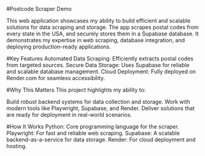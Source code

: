 #Postcode Scraper Demo

This web application showcases my ability to build efficient and scalable solutions for data scraping and storage. The app scrapes postal codes from every state in the USA, and securely stores them in a Supabase database. It demonstrates my expertise in web scraping, database integration, and deploying production-ready applications.

#Key Features
Automated Data Scraping: Efficiently extracts postal codes from targeted sources.
Secure Data Storage: Uses Supabase for reliable and scalable database management.
Cloud Deployment: Fully deployed on Render.com for seamless accessibility.

#Why This Matters
This project highlights my ability to:

Build robust backend systems for data collection and storage.
Work with modern tools like Playwright, Supabase, and Render.
Deliver solutions that are ready for deployment in real-world scenarios.

#How It Works
Python: Core programming language for the scraper.
Playwright: For fast and reliable web scraping.
Supabase: A scalable backend-as-a-service for data storage.
Render: For cloud deployment and hosting.